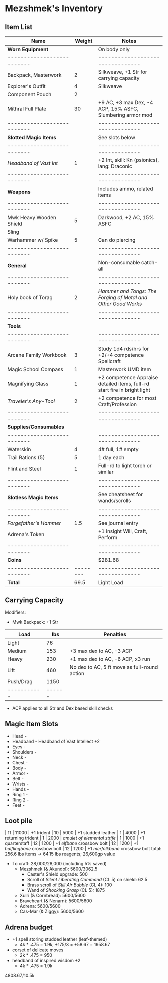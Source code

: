 # Mezshmek's Inventory
## Item List
| Name                     | Weight | Notes
|--------------------------|--------|--------------------------------
| **Worn Equipment**       |        | On body only
|--------------------------|        |--------------------------------
| Backpack, Masterwork     |    2   | Silkweave, +1 Str for carrying capacity
| Explorer's Outfit        |    4   | Silkweave
| Component Pouch          |    2   |
| Mithral Full Plate       |   30   | +9 AC, +3 max Dex, -4 ACP, 15% ASFC, Slumbering armor mod
|--------------------------|        |--------------------------------
| **Slotted Magic Items**  |        | See slots below
|--------------------------|        |--------------------------------
| *Headband of Vast Int*   |    1   | +2 Int, skill: Kn (psionics), lang: Draconic
|--------------------------|        |--------------------------------
| **Weapons**              |        | Includes ammo, related items
|--------------------------|        |--------------------------------
| Mwk Heavy Wooden Shield  |    5   | Darkwood, +2 AC, 15% ASFC
| Sling                    |        |
| Warhammer w/ Spike       |    5   | Can do piercing
|--------------------------|        |--------------------------------
| **General**              |        | Non-consumable catch-all
|--------------------------|        |--------------------------------
| Holy book of Torag       |    2   | *Hammer and Tongs: The Forging of Metal and Other Good Works*
|--------------------------|        |--------------------------------
| **Tools**                |        |
|--------------------------|        |--------------------------------
| Arcane Family Workbook   |    3   | Study 1d4 rds/hrs for +2/+4 competence Spellcraft
| Magic School Compass     |    1   | Masterwork UMD item
| Magnifying Glass         |    1   | +2 competence Appraise detailed items, full-rd start fire in bright light
| *Traveler's Any-Tool*    |    2   | +2 competence for most Craft/Profession
|--------------------------|        |--------------------------------
| **Supplies/Consumables** |        |
|--------------------------|        |--------------------------------
| Waterskin                |    4   | 4# full, 1# empty
| Trail Rations (5)        |    5   | 1 day each
| Flint and Steel          |    1   | Full-rd to light torch or similar
|--------------------------|        |--------------------------------
| **Slotless Magic Items** |        | See cheatsheet for wands/scrolls
|--------------------------|        |--------------------------------
| *Forgefather's Hammer*   |    1.5 | See journal entry
| Adrena's Token           |        | +1 insight Will, Craft, Perform
|--------------------------|        |--------------------------------
| **Coins**                |        | $281.68
|--------------------------|--------|--------------------------------
| **Total**                |   69.5 | Light Load

## Carrying Capacity
Modifiers:
- Mwk Backpack: +1 Str

| Load      | lbs  | Penalties
|-----------|------|------------
| Light     |   76 |
| Medium    |  153 | +3 max dex to AC, -3 ACP
| Heavy     |  230 | +1 max dex to AC, -6 ACP, x3 run
| Lift      |  460 | No dex to AC, 5 ft move as full-round action
| Push/Drag | 1150 |
|-----------|------|
* ACP applies to all Str and Dex based skill checks

## Magic Item Slots
- Head      -
- Headband  - Headband of Vast Intellect +2
- Eyes      -
- Shoulders -
- Neck      -
- Chest     -
- Body      -
- Armor     -
- Belt      -
- Wrists    -
- Hands     -
- Ring 1    -
- Ring 2    -
- Feet      -

## Loot pile
| 11 | 11000  | +1 trident
| 10 |  5000  | +1 studded leather
| 1  |  4000  | +1 returning trident
| 1  |  2000  | *amulet of elemental strife*
| 1  |  1000  | +1 quarterstaff
| 12 |  1200  | +1 *elfbane* crossbow bolt
| 12 |  1200  | +1 *halflingbane* crossbow bolt
| 12 |  1200  | +1 *merfolkbane* crossbow bolt
total: 256.6 lbs items -> 64.15 lbs reagents; 26,600gp value

- To craft: 28,000/28,000 (including 5% saved)
    - Mezshmek (& Akundol): 5600/3062.5
        - Caster's Shield upgrade: 500
        - Scroll of *Silent Liberating Command* (CL 5) on shield: 62.5
        - Brass scroll of *Still Air Bubble* (CL 4): 100
        - Wand of *Shocking Grasp* (CL 5): 1875
    - Xulri (& Cornbread): 5600/5600
    - Braveheart (& Nenarn): 5600/5600
    - Adrena: 5600/5600
    - Cas-Mar (& Ziggy): 5600/5600


## Adrena budget
- +1 spell storing studded leather (leaf-themed)
    - 4k * .475 = 1.9k, +175/3 = +58.67 = 1958.67
- corset of delicate moves
    - 2k * .475 = 950
- headband of inspired wisdom +2
    - 4k * .475 = 1.9k

4808.67/10.5k
